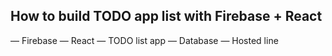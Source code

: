## How to build TODO app list with Firebase + React

— Firebase
— React
— TODO list app
— Database
— Hosted line
